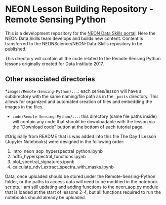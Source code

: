 # NEON Lesson Building Repository - Remote Sensing Python
This is a development repository for the
<a href="http://www.neondataskills.org" target="_blank">NEON Data Skills portal</a>. 
Here the NEON Data Skills team develops and builds new content. Content is 
transferred to the NEONScience/NEON-Data-Skills repository to be published. 

This directory will contain all the code related to the Remote Sensing Python
lessons originally created for Data Institute 2017. 


## Other associated directories

*`images/Remote-Sensing-Python/...`: each series/lesson will have a subdirectory with the same naming/file
path as in the `_posts` directory. This allows for organized and automated 
creation of files and embedding the images in the files.  
* `code/Remote-Sensing-Python/...`: this directory (same file paths inside) will contain any code that 
should be downloadable with the lesson via the "Download code" button at the 
bottom of each tutorial page. 

#Originally from README that is was added into this file
The Day 1 Lesson (Jupyter Notebooks) were designed in the following order:

1. intro_neon_aop_hyperspectral_python.ipynb
2. hdf5_hyperspectral_functions.ipynb
3. plot_spectral_signatures.ipynb
4. calculate_ndvi_extract_spectra_with_masks.ipynb

Data, once uploaded should be stored under the Remote-Sensing-Python folder, or the paths to access data will need to be modified in the notebook scripts.
I am still updating and adding functions to the neon_aop.py module that is loaded at the start of lessons 2-4, but all functions required to run the notebooks should already be uploaded.
